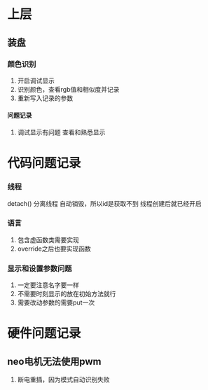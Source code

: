 # 上层  
## 装盘
### 颜色识别
1. 开启调试显示
2. 识别颜色，查看rgb值和相似度并记录
3. 重新写入记录的参数
#### 问题记录   
1. 调试显示有问题 查看和熟悉显示


# 代码问题记录
### 线程
detach()  分离线程 自动销毁，所以id是获取不到
线程创建后就已经开启
### 语言
1. 包含虚函数类需要实现
2. override之后也要实现函数
### 显示和设置参数问题
1. 一定要注意名字要一样
2. 不需要时刻显示的放在初始方法就行
3. 需要改动参数的需要put一次

# 硬件问题记录
## neo电机无法使用pwm
1. 断电重插，因为模式自动识别失败